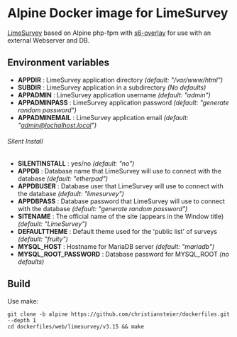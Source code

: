 # Alpine Docker image for LimeSurvey

[LimeSurvey](https://www.limesurvey.org) based on Alpine php-fpm with [s6-overlay](https://github.com/just-containers/s6-overlay) for use with an external Webserver and DB.

## Environment variables

- **APPDIR** : LimeSurvey application directory *(default: "/var/www/html")*
- **SUBDIR** : LimeSurvey application in a subdirectory *(No defaults)*
- **APPADMIN** : LimeSurvey application username *(default: "admin")*
- **APPADMINPASS** : LimeSurvey application password *(default: "generate random password")*
- **APPADMINEMAIL** : LimeSurvey application email *(default: "admin@lochalhost.local")*

###### Silent Install ######
- **SILENTINSTALL** : yes/no *(default: "no")*
- **APPDB** : Database name that LimeSurvey will use to connect with the database *(default: "etherpad")*
- **APPDBUSER** : Database user that LimeSurvey will use to connect with the database *(default: "limesurvey")*
- **APPDBPASS** : Database password that LimeSurvey will use to connect with the database *(default: "generate random password")*
- **SITENAME** : The official name of the site (appears in the Window title) *(default: "LimeSurvey")*
- **DEFAULTTHEME** : Default theme used for the 'public list' of surveys *(default: "fruity")*
- **MYSQL_HOST** : Hostname for MariaDB server *(default: "mariadb")*
- **MYSQL_ROOT_PASSWORD** : Database password for MYSQL_ROOT *(no defaults)*

## Build

Use make:

```
git clone -b alpine https://github.com/christiansteier/dockerfiles.git --depth 1
cd dockerfiles/web/limesurvey/v3.15 && make 
